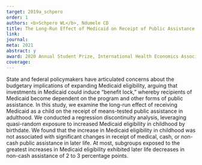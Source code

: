 ```yaml
---
target: 2019a_schpero
order: 1
authors: <b>Schpero WL</b>, Ndumele CD
title: The Long-Run Effect of Medicaid on Receipt of Public Assistance
link:
journal:
meta: 2021
abstract: y
award: 2020 Annual Student Prize, International Health Economics Association
coverage:
---
```

State and federal policymakers have articulated concerns about the budgetary implications of expanding Medicaid eligibility, arguing that investments in Medicaid could induce “benefit lock,” whereby recipients of Medicaid become dependent on the program and other forms of public assistance. In this study, we examine the long-run effect of receiving Medicaid as a child on the receipt of means-tested public assistance in adulthood. We conducted a regression discontinuity analysis, leveraging quasi-random exposure to increased Medicaid eligibility in childhood by birthdate. We found that the increase in Medicaid eligibility in childhood was not associated with significant changes in receipt of medical, cash, or non-cash public assistance in later life. At most, subgroups exposed to the greatest increases in Medicaid eligibility exhibited later life decreases in non-cash assistance of 2 to 3 percentage points.
